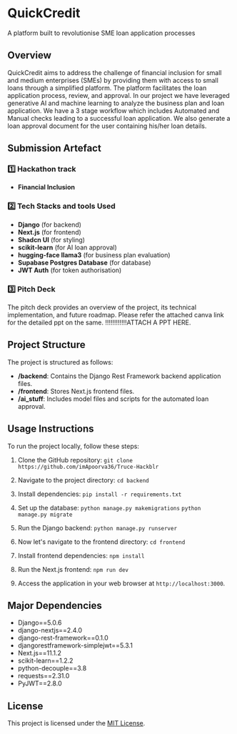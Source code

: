 # QuickCredit
A platform built to revolutionise SME loan application processes

## Overview

QuickCredit aims to address the challenge of financial inclusion for small and medium enterprises (SMEs) by providing them with access to small loans through a simplified platform. The platform facilitates the loan application process, review, and approval. In our project we have leveraged generative AI and machine learning to analyze the business plan and loan application.  We have a 3 stage workflow which includes Automated and Manual checks leading to a successful loan application. We also generate a loan approval document for the user containing his/her loan details.

## Submission Artefact

### 1️⃣ Hackathon track

- **Financial Inclusion**

### 2️⃣ Tech Stacks and tools Used

- **Django** (for backend)
- **Next.js** (for frontend)
- **Shadcn UI** (for styling)
- **scikit-learn** (for AI loan approval)
- **hugging-face llama3** (for business plan evaluation)
- **Supabase Postgres Database** (for database)
- **JWT Auth** (for token authorisation)

### 3️⃣ Pitch Deck

The pitch deck provides an overview of the project, its technical implementation, and future roadmap. Please refer the attached canva link for the detailed ppt on the same.
!!!!!!!!!!!!ATTACH A PPT HERE.

## Project Structure

The project is structured as follows:

- **/backend**: Contains the Django Rest Framework backend application files.
- **/frontend**: Stores Next.js frontend files.
- **/ai_stuff**: Includes model files and scripts for the automated loan approval.

## Usage Instructions

To run the project locally, follow these steps:

1. Clone the GitHub repository:
`git clone https://github.com/imApoorva36/Truce-Hackblr`

2. Navigate to the project directory:
`cd backend`

3. Install dependencies:
`pip install -r requirements.txt`

4. Set up the database:
`python manage.py makemigrations`
`python manage.py migrate`

6. Run the Django backend:
`python manage.py runserver`

7. Now let's navigate to the frontend directory:
`cd frontend`

8. Install frontend dependencies:
`npm install`

9. Run the Next.js frontend:
`npm run dev`

10. Access the application in your web browser at `http://localhost:3000`.

## Major Dependencies

- Django==5.0.6
- django-nextjs==2.4.0
- django-rest-framework==0.1.0
- djangorestframework-simplejwt==5.3.1
- Next.js==11.1.2
- scikit-learn==1.2.2
- python-decouple==3.8
- requests==2.31.0
- PyJWT==2.8.0

## License

This project is licensed under the [MIT License](https://opensource.org/licenses/MIT).
